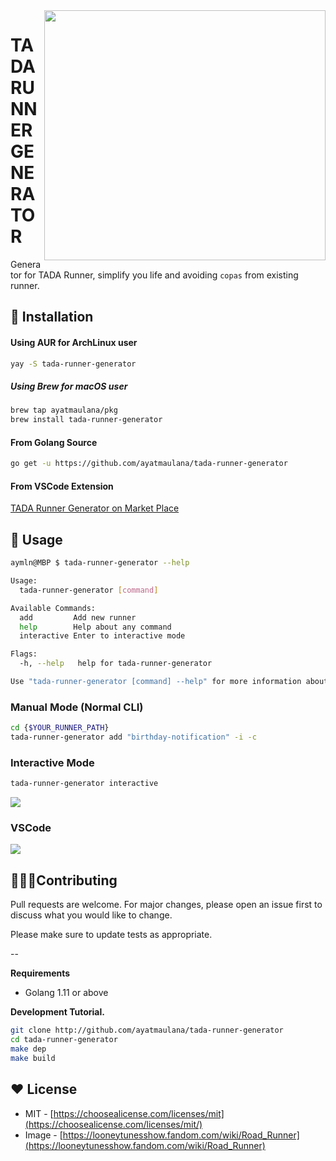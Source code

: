 <img src="https://images-na.ssl-images-amazon.com/images/I/71xBAstQ3%2BL._AC_SL1500_.jpg" align="right" width="450" height="400" />

# TADA RUNNER GENERATOR

Generator for TADA Runner, simplify you life and avoiding `copas` from existing runner.


## 🚀 Installation

#### Using AUR for ArchLinux user
```bash
yay -S tada-runner-generator
```

##### Using Brew for macOS user
```bash
brew tap ayatmaulana/pkg
brew install tada-runner-generator
```

#### From Golang Source

```bash
go get -u https://github.com/ayatmaulana/tada-runner-generator
```

#### From VSCode Extension
[TADA Runner Generator on Market Place](https://marketplace.visualstudio.com/items?itemName=ayatmaulana.tada-runner-generator&ssr=false#overview)


## 👀 Usage
```bash
aymln@MBP $ tada-runner-generator --help

Usage:
  tada-runner-generator [command]

Available Commands:
  add         Add new runner
  help        Help about any command
  interactive Enter to interactive mode

Flags:
  -h, --help   help for tada-runner-generator

Use "tada-runner-generator [command] --help" for more information about a command.
```


### Manual Mode (Normal CLI)


```bash
cd {$YOUR_RUNNER_PATH}
tada-runner-generator add "birthday-notification" -i -c
```

### Interactive Mode
```bash
tada-runner-generator interactive
```

<img src="https://raw.githubusercontent.com/ayatmaulana/tada-runner-generator/master/img/interactive.gif" />

<!-- ### VS Code Extension -->


### VSCode
<img src="https://raw.githubusercontent.com/ayatmaulana/tada-runner-generator/master/img/vscode.gif" />

## 👨🏻‍💻Contributing
Pull requests are welcome. For major changes, please open an issue first to discuss what you would like to change.

Please make sure to update tests as appropriate.

--



**Requirements**
- Golang 1.11 or above


**Development Tutorial.**

```bash
git clone http://github.com/ayatmaulana/tada-runner-generator
cd tada-runner-generator
make dep
make build
```

## ❤️ License
- MIT - [https://choosealicense.com/licenses/mit](https://choosealicense.com/licenses/mit/)
- Image - [https://looneytunesshow.fandom.com/wiki/Road_Runner](https://looneytunesshow.fandom.com/wiki/Road_Runner)
